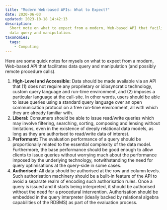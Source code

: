 ```yaml
---
title: "Modern Web-based APIs: What to Expect?"
date: 2020-06-03
updated: 2023-10-18 14:42:13
description:
  Short note on what to expect from a modern, Web-based API that facilitates
  data query and manipulation.
taxonomies:
  tags:
    - Computing
---
```


Here are some quick notes for mysels on what to expect from a modern, Web-based
API that facilitates data query and manipulation (and possibly remote procedure
calls).

<!-- more -->

1. **High-Level and Accessible:** Data should be made available via an API that
   (1) does not require any proprietary or idiosyncratic technology, custom
   query language and run-time environment, and (2) imposes a particular
   language at the call-site. In other words, users should be able to issue
   queries using a standard query language over an open communication protocol
   on a free run-time environment, all with which they are already familiar
   with.
2. **Liberal:** Consumers should be able to issue read/write queries which may
   involve filtering, searching, sorting, composing and lensing without
   limitations, even in the existence of deeply relational data models, as long
   as they are authorised to read/write data of interest.
3. **Performant:** The evaluation performance of a query should be
   proportionally related to the essential complexity of the data model.
   Furthermore, the base performance should be good enough to allow clients to
   issue queries without worrying much about the performance imposed by the
   underlying technology, notwithstanding the need for query optimisations at
   the query-side in some cases.
4. **Authorised:** All data should be authorised at the row and column levels.
   Such authorisation machinery should be a built-in feature of the API to avoid
   a separate realm of encoding such authorisation rules. Once a query is issued
   and it starts being interpreted, it should be authorised without the need for
   a procedural intervention. Authorisation should be embedded in the query
   interpreter (ideally backed by relational algebra capabilities of the RDBMS)
   as part of the evaluation process.
